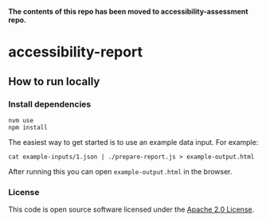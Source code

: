 **The contents of this repo has been moved to accessibility-assessment repo.**


# accessibility-report

## How to run locally

### Install dependencies

```
nvm use
npm install
```

The easiest way to get started is to use an example data input.  For example:

```
cat example-inputs/1.json | ./prepare-report.js > example-output.html
```

After running this you can open `example-output.html` in the browser.

### License

This code is open source software licensed under the [Apache 2.0 License]("http://www.apache.org/licenses/LICENSE-2.0.html").
